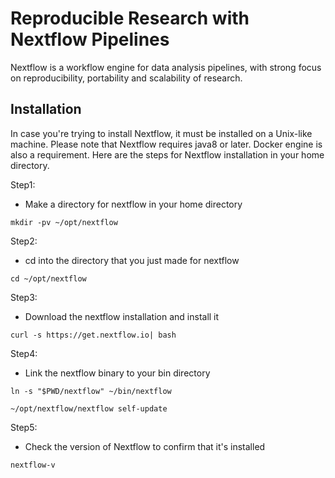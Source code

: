 # Reproducible Research with Nextflow Pipelines
Nextflow is a workflow engine for data analysis pipelines, with strong focus on reproducibility, portability and scalability of research.

## Installation

In case you're trying to install Nextflow, it must be installed on a Unix-like machine. Please note that Nextflow requires java8 or later. Docker engine is also a requirement.
Here are the steps for Nextflow installation in your home directory.

Step1:
- Make a directory for nextflow in your home directory
```
mkdir -pv ~/opt/nextflow
```

Step2:
- cd into the directory that you just made for nextflow
```
cd ~/opt/nextflow
```

Step3:
- Download the nextflow installation and install it
```
curl -s https://get.nextflow.io| bash
```

Step4:
- Link the nextflow binary to your bin directory
```
ln -s "$PWD/nextflow" ~/bin/nextflow

~/opt/nextflow/nextflow self-update
```

Step5:
- Check the version of Nextflow to confirm that it's installed
```
nextflow-v
```

